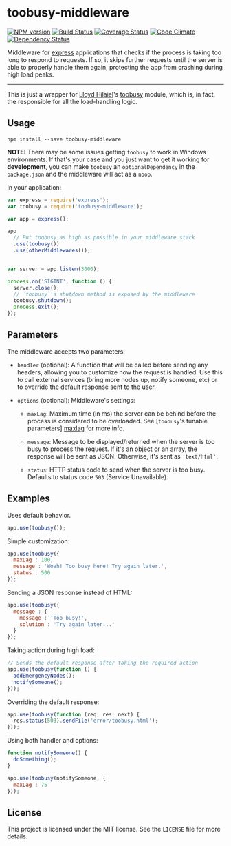 toobusy-middleware
==================

[![NPM version](https://badge.fury.io/js/toobusy-middleware.svg)](http://badge.fury.io/js/toobusy-middleware)
[![Build Status](https://travis-ci.org/mkretschek/toobusy-middleware.svg)](https://travis-ci.org/mkretschek/toobusy-middleware)
[![Coverage Status](https://coveralls.io/repos/mkretschek/toobusy-middleware/badge.png)](https://coveralls.io/r/mkretschek/toobusy-middleware)
[![Code Climate](https://codeclimate.com/github/mkretschek/toobusy-middleware.png)](https://codeclimate.com/github/mkretschek/toobusy-middleware)
[![Dependency Status](https://gemnasium.com/mkretschek/toobusy-middleware.svg)](https://gemnasium.com/mkretschek/toobusy-middleware)

Middleware for [express][] applications that checks if the process is taking
too long to respond to requests. If so, it skips further requests until the
server is able to properly handle them again, protecting the app from crashing
during high load peaks.

---

This is just a wrapper for [Lloyd Hilaiel][lloyd]'s [toobusy][] module, which is, in fact, the
responsible for all the load-handling logic.


Usage
-----

```
npm install --save toobusy-middleware
```

**NOTE:** There may be some issues getting `toobusy` to work in Windows environments. If
that's your case and you just want to get it working for **development**, you can
make `toobusy` an `optionalDependency` in the `package.json` and the middleware
will act as a `noop`.

In your application:

```js
var express = require('express');
var toobusy = require('toobusy-middleware');

var app = express();

app
  // Put toobusy as high as possible in your middleware stack
  .use(toobusy())
  .use(otherMiddlewares());


var server = app.listen(3000);

process.on('SIGINT', function () {
  server.close();
  // `toobusy`'s shutdown method is exposed by the middleware
  toobusy.shutdown();
  process.exit();
});
```


Parameters
----------

The middleware accepts two parameters:

* `handler` (optional): A function that will be called before sending any
  headers, allowing you to customize how the request is handled. Use this
  to call external services (bring more nodes up, notify someone, etc) or to
  override the default response sent to the user.

* `options` (optional): Middleware's settings:

    * `maxLag`: Maximum time (in ms) the server can be behind before the
      process is considered to be overloaded. See [`toobusy`'s tunable parameters]
      [maxlag] for more info.

    * `message`: Message to be displayed/returned when the server is too busy to
      process the request. If it's an object or an array, the response will be
      sent as JSON. Otherwise, it's sent as `'text/html'`.
      
    * `status`: HTTP status code to send when the server is too busy. Defaults
      to status code `503` (Service Unavailable).


Examples
--------

Uses default behavior.

```js
app.use(toobusy());
```


Simple customization:

```js
app.use(toobusy({
  maxLag : 100,
  message : 'Woah! Too busy here! Try again later.',
  status : 500
});
```


Sending a JSON response instead of HTML:

```js
app.use(toobusy({
  message : {
    message : 'Too busy!',
    solution : 'Try again later...'
  }
});
```

Taking action during high load:

```js
// Sends the default response after taking the required action
app.use(toobusy(function () {
  addEmergencyNodes();
  notifySomeone();
}));
```

Overriding the default response:

```js
app.use(toobusy(function (req, res, next) {
  res.status(503).sendFile('error/toobusy.html');
}));
```

Using both handler and options:

```js
function notifySomeone() {
  doSomething();
}

app.use(toobusy(notifySomeone, {
  maxLag : 75
}));
```

License
-------

This project is licensed under the MIT license. See the `LICENSE` file for
more details.


[express]: http://expressjs.com/
[lloyd]: https://github.com/lloyd
[maxlag]: https://github.com/lloyd/node-toobusy#tunable-parameters
[toobusy]: https://github.com/lloyd/node-toobusy
